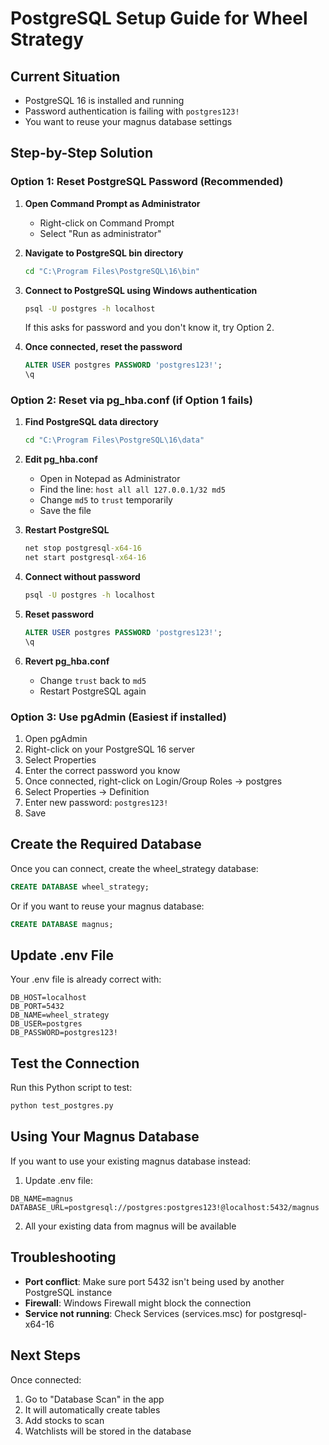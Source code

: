 # PostgreSQL Setup Guide for Wheel Strategy

## Current Situation
- PostgreSQL 16 is installed and running
- Password authentication is failing with `postgres123!`
- You want to reuse your magnus database settings

## Step-by-Step Solution

### Option 1: Reset PostgreSQL Password (Recommended)

1. **Open Command Prompt as Administrator**
   - Right-click on Command Prompt
   - Select "Run as administrator"

2. **Navigate to PostgreSQL bin directory**
   ```cmd
   cd "C:\Program Files\PostgreSQL\16\bin"
   ```

3. **Connect to PostgreSQL using Windows authentication**
   ```cmd
   psql -U postgres -h localhost
   ```

   If this asks for password and you don't know it, try Option 2.

4. **Once connected, reset the password**
   ```sql
   ALTER USER postgres PASSWORD 'postgres123!';
   \q
   ```

### Option 2: Reset via pg_hba.conf (if Option 1 fails)

1. **Find PostgreSQL data directory**
   ```cmd
   cd "C:\Program Files\PostgreSQL\16\data"
   ```

2. **Edit pg_hba.conf**
   - Open in Notepad as Administrator
   - Find the line: `host all all 127.0.0.1/32 md5`
   - Change `md5` to `trust` temporarily
   - Save the file

3. **Restart PostgreSQL**
   ```cmd
   net stop postgresql-x64-16
   net start postgresql-x64-16
   ```

4. **Connect without password**
   ```cmd
   psql -U postgres -h localhost
   ```

5. **Reset password**
   ```sql
   ALTER USER postgres PASSWORD 'postgres123!';
   \q
   ```

6. **Revert pg_hba.conf**
   - Change `trust` back to `md5`
   - Restart PostgreSQL again

### Option 3: Use pgAdmin (Easiest if installed)

1. Open pgAdmin
2. Right-click on your PostgreSQL 16 server
3. Select Properties
4. Enter the correct password you know
5. Once connected, right-click on Login/Group Roles → postgres
6. Select Properties → Definition
7. Enter new password: `postgres123!`
8. Save

## Create the Required Database

Once you can connect, create the wheel_strategy database:

```sql
CREATE DATABASE wheel_strategy;
```

Or if you want to reuse your magnus database:
```sql
CREATE DATABASE magnus;
```

## Update .env File

Your .env file is already correct with:
```
DB_HOST=localhost
DB_PORT=5432
DB_NAME=wheel_strategy
DB_USER=postgres
DB_PASSWORD=postgres123!
```

## Test the Connection

Run this Python script to test:
```python
python test_postgres.py
```

## Using Your Magnus Database

If you want to use your existing magnus database instead:

1. Update .env file:
```
DB_NAME=magnus
DATABASE_URL=postgresql://postgres:postgres123!@localhost:5432/magnus
```

2. All your existing data from magnus will be available

## Troubleshooting

- **Port conflict**: Make sure port 5432 isn't being used by another PostgreSQL instance
- **Firewall**: Windows Firewall might block the connection
- **Service not running**: Check Services (services.msc) for postgresql-x64-16

## Next Steps

Once connected:
1. Go to "Database Scan" in the app
2. It will automatically create tables
3. Add stocks to scan
4. Watchlists will be stored in the database